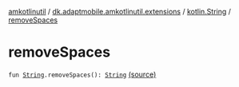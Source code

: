[amkotlinutil](../../index.md) / [dk.adaptmobile.amkotlinutil.extensions](../index.md) / [kotlin.String](index.md) / [removeSpaces](./remove-spaces.md)

# removeSpaces

`fun `[`String`](https://kotlinlang.org/api/latest/jvm/stdlib/kotlin/-string/index.html)`.removeSpaces(): `[`String`](https://kotlinlang.org/api/latest/jvm/stdlib/kotlin/-string/index.html) [(source)](https://github.com/adaptmobile-organization/amkotlinutil/tree/master/amkotlinutil/src/main/java/dk/adaptmobile/amkotlinutil/extensions/StringExtensions.kt#L47)